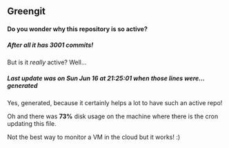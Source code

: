 ## Greengit

#### Do you wonder why this repository is so active?

##### After all it has 3001 commits!

But is it *really* active? Well...

##### Last update was on Sun Jun 16 at 21:25:01 when those lines were... generated

Yes, generated, because it certainly helps a lot to have such an active repo!

Oh and there was **73%** disk usage on the machine
where there is the cron updating this file.

Not the best way to monitor a VM in the cloud but it works! :)
